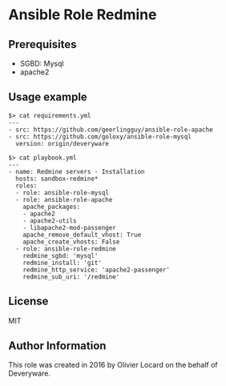 # Ansible Role Redmine

## Prerequisites

* SGBD: Mysql
* apache2

## Usage example

    $> cat requirements.yml
    ---
    - src: https://github.com/geerlingguy/ansible-role-apache
    - src: https://github.com/goloxy/ansible-role-mysql
      version: origin/deveryware

    $> cat playbook.yml
    ---
    - name: Redmine servers - Installation
      hosts: sandbox-redmine*
      roles:
      - role: ansible-role-mysql
      - role: ansible-role-apache
        apache_packages:
        - apache2
        - apache2-utils
        - libapache2-mod-passenger
        apache_remove_default_vhost: True
        apache_create_vhosts: False
      - role: ansible-role-redmine
        redmine_sgbd: 'mysql'
        redmine_install: 'git'
        redmine_http_service: 'apache2-passenger'
        redmine_sub_uri: '/redmine'

## License

MIT

## Author Information

This role was created in 2016 by Olivier Locard on the behalf of Deveryware.

